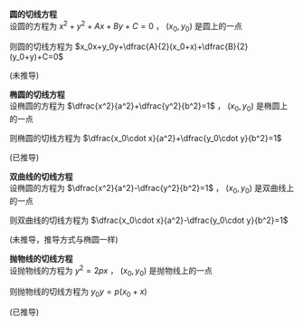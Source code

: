 **圆的切线方程**  
设圆的方程为 $x^2+y^2+Ax+By+C=0$ ， $(x_0,y_0)$ 是圆上的一点  
  
则圆的切线方程为 $x_0x+y_0y+\dfrac{A}{2}(x_0+x)+\dfrac{B}{2}(y_0+y)+C=0$  
  
(未推导)  
  
**椭圆的切线方程**  
设椭圆的方程为 $\dfrac{x^2}{a^2}+\dfrac{y^2}{b^2}=1$ ， $(x_0,y_0)$ 是椭圆上的一点  
  
则椭圆的切线方程为 $\dfrac{x_0\cdot x}{a^2}+\dfrac{y_0\cdot y}{b^2}=1$  
  
(已推导)  
  
**双曲线的切线方程**  
设椭圆的方程为 $\dfrac{x^2}{a^2}-\dfrac{y^2}{b^2}=1$ ， $(x_0,y_0)$ 是双曲线上的一点  
  
则双曲线的切线方程为 $\dfrac{x_0\cdot x}{a^2}-\dfrac{y_0\cdot y}{b^2}=1$  
  
(未推导，推导方式与椭圆一样)  
  
**抛物线的切线方程**  
设抛物线的方程为 $y^2=2px$ ， $(x_0,y_0)$ 是抛物线上的一点  
  
则抛物线的切线方程为 $y_0y=p(x_0+x)$  
  
(已推导)  
